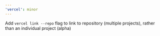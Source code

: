 ```yaml
---
'vercel': minor
---
```


Add `vercel link --repo` flag to link to repository (multiple projects), rather than an individual project (alpha)
